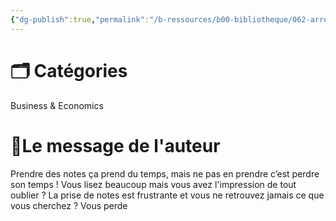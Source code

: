 ```yaml
---
{"dg-publish":true,"permalink":"/b-ressources/b00-bibliotheque/062-arretez-d-oublier-ce-que-vous-lisez-eliott-meunier/","title":"Arrêtez d'oublier ce que vous lisez !","tags":["📓Book"],"noteIcon":""}
---
```



# 🗂 Catégories 
Business & Economics

# 📍Le message de l'auteur
Prendre des notes ça prend du temps, mais ne pas en prendre c’est perdre son temps ! Vous lisez beaucoup mais vous avez l'impression de tout oublier ? La prise de notes est frustrante et vous ne retrouvez jamais ce que vous cherchez ? Vous perde